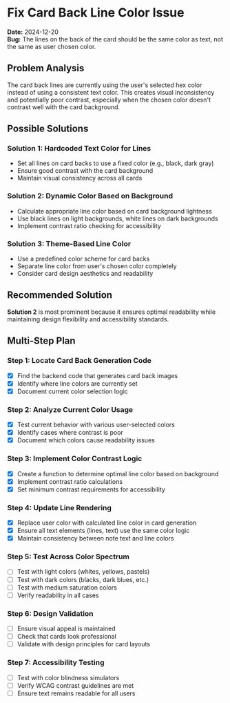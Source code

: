 # Fix Card Back Line Color Issue

**Date:** 2024-12-20  
**Bug:** The lines on the back of the card should be the same color as text, not the same as user chosen color.

## Problem Analysis

The card back lines are currently using the user's selected hex color instead of using a consistent text color. This creates visual inconsistency and potentially poor contrast, especially when the chosen color doesn't contrast well with the card background.

## Possible Solutions

### Solution 1: Hardcoded Text Color for Lines
- Set all lines on card backs to use a fixed color (e.g., black, dark gray)
- Ensure good contrast with the card background
- Maintain visual consistency across all cards

### Solution 2: Dynamic Color Based on Background
- Calculate appropriate line color based on card background lightness
- Use black lines on light backgrounds, white lines on dark backgrounds
- Implement contrast ratio checking for accessibility

### Solution 3: Theme-Based Line Color
- Use a predefined color scheme for card backs
- Separate line color from user's chosen color completely
- Consider card design aesthetics and readability

## Recommended Solution

**Solution 2** is most prominent because it ensures optimal readability while maintaining design flexibility and accessibility standards.

## Multi-Step Plan

### Step 1: Locate Card Back Generation Code
- [x] Find the backend code that generates card back images
- [x] Identify where line colors are currently set
- [x] Document current color selection logic

### Step 2: Analyze Current Color Usage
- [x] Test current behavior with various user-selected colors
- [x] Identify cases where contrast is poor
- [x] Document which colors cause readability issues

### Step 3: Implement Color Contrast Logic
- [x] Create a function to determine optimal line color based on background
- [x] Implement contrast ratio calculations
- [x] Set minimum contrast requirements for accessibility

### Step 4: Update Line Rendering
- [x] Replace user color with calculated line color in card generation
- [x] Ensure all text elements (lines, text) use the same color logic
- [x] Maintain consistency between note text and line colors

### Step 5: Test Across Color Spectrum
- [ ] Test with light colors (whites, yellows, pastels)
- [ ] Test with dark colors (blacks, dark blues, etc.)
- [ ] Test with medium saturation colors
- [ ] Verify readability in all cases

### Step 6: Design Validation
- [ ] Ensure visual appeal is maintained
- [ ] Check that cards look professional
- [ ] Validate with design principles for card layouts

### Step 7: Accessibility Testing
- [ ] Test with color blindness simulators
- [ ] Verify WCAG contrast guidelines are met
- [ ] Ensure text remains readable for all users 